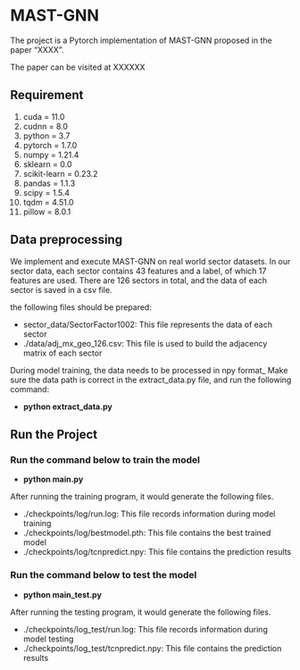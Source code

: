 # MAST-GNN

The project is a Pytorch implementation of MAST-GNN proposed in the paper “XXXX”.

The paper can be visited at XXXXXX

## Requirement

1. cuda = 11.0
2. cudnn = 8.0
3. python = 3.7
4. pytorch = 1.7.0
5. numpy = 1.21.4
6. sklearn = 0.0
7. scikit-learn = 0.23.2
8. pandas = 1.1.3
9. scipy = 1.5.4
10. tqdm = 4.51.0
11. pillow = 8.0.1

## Data preprocessing

We implement and execute MAST-GNN on real world sector datasets. In our sector data, each sector contains 43 features and a label, of which 17 features are used. There are 126 sectors in total, and the data of each sector is saved in a csv file.

the following files should be prepared:

* sector_data/SectorFactor1002: This file represents the data of each sector
* ./data/adj_mx_geo_126.csv: This file is used to build the adjacency matrix of each sector

During model training, the data needs to be processed in npy format_ Make sure the data path is correct in the extract_data.py file, and run the following command:

* **python extract_data.py**
## Run the Project

### Run the command below to train the model

* **python main.py**

After running the training program, it would generate the following files.

* ./checkpoints/log/run.log: This file records information during model training
* ./checkpoints/log/bestmodel.pth: This file contains the best trained model
* ./checkpoints/log/tcnpredict.npy: This file contains the prediction results

### Run the command below to test the model

* **python main_test.py**

After running the testing program, it would generate the following files.

* ./checkpoints/log_test/run.log: This file records information during model testing
* ./checkpoints/log_test/tcnpredict.npy: This file contains the prediction results








